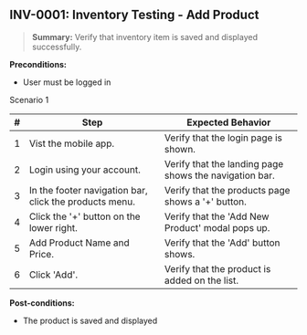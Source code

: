 ## **INV-0001:** Inventory Testing - Add  Product

> **Summary:** Verify that inventory item is saved and displayed successfully.  <br>

**Preconditions:** 
+ User must be logged in

Scenario 1 

 | \# | Step | Expected Behavior | 
 |----|------|-------------------| 
 |  1 | Vist the mobile app.     | Verify that the login page is shown.   | 
 |  2 | Login using your account.     | Verify that the landing page shows the navigation bar.   | 
 |  3 | In the footer navigation bar, click the products menu.     | Verify that the products page shows a '+' button.   |  
 |  4 | Click the '+' button on the lower right.     | Verify that the 'Add New Product' modal pops up.  |  
 |  5 | Add Product Name and Price.     | Verify that the 'Add' button shows.   |  
 |  6 | Click 'Add'.     | Verify that the product is added on the list.   |  

**Post-conditions:**
+ The product is saved and displayed
